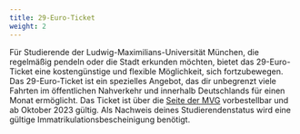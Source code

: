 ```yaml
---
title: 29-Euro-Ticket
weight: 2
---
```


Für Studierende der Ludwig-Maximilians-Universität München, die regelmäßig pendeln oder die Stadt erkunden möchten, bietet das 29-Euro-Ticket eine kostengünstige und flexible Möglichkeit, sich fortzubewegen.
Das 29-Euro-Ticket ist ein spezielles Angebot, das dir unbegrenzt viele Fahrten im öffentlichen Nahverkehr und innerhalb Deutschlands für einen Monat ermöglicht. Das Ticket ist über die [Seite der MVG](https://www.mvg.de/tickets-tarife/abonnement/deutschlandticket_29euro.html) vorbestellbar und ab Oktober 2023 gültig. Als Nachweis deines Studierendenstatus wird eine gültige Immatrikulationsbescheinigung benötigt.